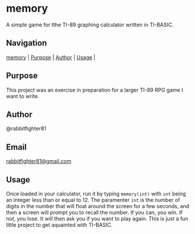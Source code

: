memory
======
A simple game for tthe TI-89 graphing calculator written in TI-BASIC.

Navigation
-----------
[memory](#memory) |
[Purpose](#purpose) |
[Author](#author) |
[Usage](#usage) | 

Purpose
-------
This project was an exercise in preparation for a larger TI-89 RPG game I want to write. 

Author
------
@rabbitfighter81


Email
-----
rabbitfighter81@gmail.com

Usage
-----
Once loaded in your calculator, run it by typing <code>memory(int)</code> with <code>int</code> being an integer less than or equal to 12. The paramenter <code>int</code> is the number of digits in the number that will float around the screen for a few seconds, and then a screen will prompt you to recall the number. If you can, you win. If not, you lose. It will then ask you if you want to play again. This is just a fun little project to get aquainted with TI-BASIC.





